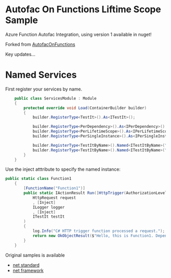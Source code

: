 # Autofac On Functions Liftime Scope Sample
Azure Function Autofac Integration, using version 1 available in nuget!

Forked from [AutofacOnFunctions](https://github.com/holgerleichsenring/AutofacOnFunctions)

Key updates...

# Named Services

First register your services by name.
```C#
    public class ServicesModule : Module
    {
        protected override void Load(ContainerBuilder builder)
        {
            builder.RegisterType<TestIt>().As<ITestIt>();

            builder.RegisterType<PerDependency>().As<IPerDependency>().InstancePerDependency();
            builder.RegisterType<PerLifetimeScope>().As<IPerLifetimeScope>().InstancePerLifetimeScope();
            builder.RegisterType<PerSingleInstance>().As<IPerSingleInstance>().SingleInstance();

            builder.RegisterType<TestItByName>().Named<ITestItByName>("registration1");
            builder.RegisterType<TestItByName>().Named<ITestItByName>("registration2");
        }
    }
```

Use the inject atttribute to specify the named instance:
```C#
public static class Function1
    {
        [FunctionName("Function1")]
        public static IActionResult Run([HttpTrigger(AuthorizationLevel.Function, "get", "post", Route = null)]
            HttpRequest request
            , [Inject]
            ILogger logger
            , [Inject]
            ITestIt testIt
        )
        {
            log.Info("C# HTTP trigger function processed a request.");
            return new OkObjectResult($"Hello, this is Function1. Dependency injection sample returns \n'{testitbyName1.CallMe()}', \n'{testIt.CallMe()}'");
        }
    }
```

Original samples is available 

- [net standard](https://github.com/holgerleichsenring/AutofacOnFunctions/tree/master/AutofacOnFunctions/AutofacOnFunctions.Samples.NetStandard)
- [net framework](https://github.com/holgerleichsenring/AutofacOnFunctions/tree/master/AutofacOnFunctions/AutofacOnFunctions.Samples.NetFramework)

